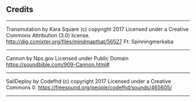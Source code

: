 ## Credits ##

---

Transmutation by Kara Square (c) copyright 2017
Licensed under a Creative Commons Attribution (3.0) license.
http://dig.ccmixter.org/files/mindmapthat/56527 
Ft: Spinningmerkaba

---

Cannon by Nps.gov
Licensed under Public Domain
https://soundbible.com/909-Cannon.html#

---

SailDeploy by Codefhd (c) copyright 2017
Licensed under a Creative Commons 0.
https://freesound.org/people/codefhd/sounds/465605/ 

---
